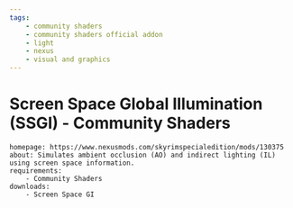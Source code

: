 ```yaml
---
tags:
    - community shaders
    - community shaders official addon
    - light
    - nexus
    - visual and graphics
---
```


# Screen Space Global Illumination (SSGI) - Community Shaders

```project_info
homepage: https://www.nexusmods.com/skyrimspecialedition/mods/130375
about: Simulates ambient occlusion (AO) and indirect lighting (IL) using screen space information.
requirements:
    - Community Shaders
downloads:
    - Screen Space GI
```
